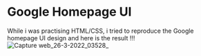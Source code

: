 # Google Homepage UI

While i was practising HTML/CSS, i tried to reproduce the Google homepage UI design and here is the result !!!
![Capture web_26-3-2022_03528_](https://user-images.githubusercontent.com/69805539/160214787-16ce3204-268d-45f0-b655-807c448d05b1.jpeg)
